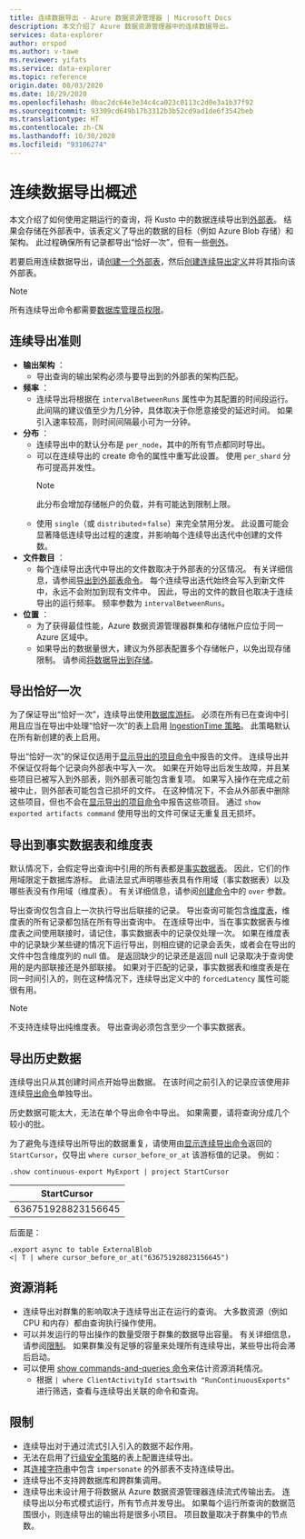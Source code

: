 ```yaml
---
title: 连续数据导出 - Azure 数据资源管理器 | Microsoft Docs
description: 本文介绍了 Azure 数据资源管理器中的连续数据导出。
services: data-explorer
author: orspod
ms.author: v-tawe
ms.reviewer: yifats
ms.service: data-explorer
ms.topic: reference
origin.date: 08/03/2020
ms.date: 10/29/2020
ms.openlocfilehash: 0bac2dc64e3e34c4ca023c0113c2d0e3a1b37f92
ms.sourcegitcommit: 93309cd649b17b3312b3b52cd9ad1de6f3542beb
ms.translationtype: HT
ms.contentlocale: zh-CN
ms.lasthandoff: 10/30/2020
ms.locfileid: "93106274"
---
```

# <a name="continuous-data-export-overview"></a>连续数据导出概述

本文介绍了如何使用定期运行的查询，将 Kusto 中的数据连续导出到[外部表](../external-table-commands.md)。 结果会存储在外部表中，该表定义了导出的数据的目标（例如 Azure Blob 存储）和架构。 此过程确保所有记录都导出“恰好一次”，但有一些[例外](#exactly-once-export)。 

若要启用连续数据导出，请[创建一个外部表](../external-tables-azurestorage-azuredatalake.md#create-or-alter-external-table)，然后[创建连续导出定义](create-alter-continuous.md)并将其指向该外部表。 

> [!NOTE]
> 所有连续导出命令都需要[数据库管理员权限](../access-control/role-based-authorization.md)。

## <a name="continuous-export-guidelines"></a>连续导出准则

* **输出架构** ：
  * 导出查询的输出架构必须与要导出到的外部表的架构匹配。 
* **频率** ：
  * 连续导出将根据在 `intervalBetweenRuns` 属性中为其配置的时间段运行。 此间隔的建议值至少为几分钟，具体取决于你愿意接受的延迟时间。 如果引入速率较高，则时间间隔最小可为一分钟。
* **分布** ：
  * 连续导出中的默认分布是 `per_node`，其中的所有节点都同时导出。 
  * 可以在连续导出的 create 命令的属性中重写此设置。 使用 `per_shard` 分布可提高并发性。
    > [!NOTE]
    > 此分布会增加存储帐户的负载，并有可能达到限制上限。 
  * 使用 `single`（或 `distributed`=`false`）来完全禁用分发。 此设置可能会显著降低连续导出过程的速度，并影响每个连续导出迭代中创建的文件数。 
* **文件数目** ：
  * 每个连续导出迭代中导出的文件数取决于外部表的分区情况。 有关详细信息，请参阅[导出到外部表命令](export-data-to-an-external-table.md#number-of-files)。 每个连续导出迭代始终会写入到新文件中，永远不会附加到现有文件中。 因此，导出的文件的数目也取决于连续导出的运行频率。 频率参数为 `intervalBetweenRuns`。
* **位置** ：
  * 为了获得最佳性能，Azure 数据资源管理器群集和存储帐户应位于同一 Azure 区域中。
  * 如果导出的数据量很大，建议为外部表配置多个存储帐户，以免出现存储限制。 请参阅[将数据导出到存储](export-data-to-storage.md#known-issues)。

## <a name="exactly-once-export"></a>导出恰好一次

为了保证导出“恰好一次”，连续导出使用[数据库游标](../databasecursor.md)。 必须在所有已在查询中引用且应当在导出中处理“恰好一次”的表上启用 [IngestionTime 策略](../ingestiontime-policy.md)。 此策略默认在所有新创建的表上启用。

导出“恰好一次”的保证仅适用于[显示导出的项目命令](show-continuous-artifacts.md)中报告的文件。 连续导出并不保证仅将每个记录向外部表中写入一次。 如果在开始导出后发生故障，并且某些项目已被写入到外部表，则外部表可能包含重复项。 如果写入操作在完成之前被中止，则外部表可能包含已损坏的文件。 在这种情况下，不会从外部表中删除这些项目，但也不会在[显示导出的项目命令](show-continuous-artifacts.md)中报告这些项目。 通过 `show exported artifacts command` 使用导出的文件可保证无重复且无损坏。

## <a name="export-to-fact-and-dimension-tables"></a>导出到事实数据表和维度表

默认情况下，会假定导出查询中引用的所有表都是[事实数据表](../../concepts/fact-and-dimension-tables.md)。 因此，它们的作用域限定于数据库游标。 此语法显式声明哪些表具有作用域（事实数据表）以及哪些表没有作用域（维度表）。 有关详细信息，请参阅[创建命令](create-alter-continuous.md)中的 `over` 参数。

导出查询仅包含自上一次执行导出后联接的记录。 导出查询可能包含[维度表](../../concepts/fact-and-dimension-tables.md)，维度表的所有记录都包括在所有导出查询中。  在连续导出中，当在事实数据表与维度表之间使用联接时，请记住，事实数据表中的记录仅处理一次。 如果在维度表中的记录缺少某些键的情况下运行导出，则相应键的记录会丢失，或者会在导出的文件中包含维度列的 null 值。 是返回缺少的记录还是返回 null 记录取决于查询使用的是内部联接还是外部联接。 如果对于匹配的记录，事实数据表和维度表是在同一时间引入的，则在这种情况下，连续导出定义中的 `forcedLatency` 属性可能很有用。

> [!NOTE]
> 不支持连续导出纯维度表。 导出查询必须包含至少一个事实数据表。

## <a name="exporting-historical-data"></a>导出历史数据

连续导出只从其创建时间点开始导出数据。 在该时间之前引入的记录应该使用非连续[导出命令](export-data-to-an-external-table.md)单独导出。 

历史数据可能太大，无法在单个导出命令中导出。 如果需要，请将查询分成几个较小的批。 

为了避免与连续导出所导出的数据重复，请使用由[显示连续导出命令](show-continuous-export.md)返回的 `StartCursor`，仅导出 `where cursor_before_or_at` 该游标值的记录。 例如：

```kusto
.show continuous-export MyExport | project StartCursor
```

| StartCursor        |
|--------------------|
| 636751928823156645 |

后面是： 

```kusto
.export async to table ExternalBlob
<| T | where cursor_before_or_at("636751928823156645")
```

## <a name="resource-consumption"></a>资源消耗

* 连续导出对群集的影响取决于连续导出正在运行的查询。 大多数资源（例如 CPU 和内存）都由查询执行操作使用。 
* 可以并发运行的导出操作的数量受限于群集的数据导出容量。 有关详细信息，请参阅[限制](../../management/capacitypolicy.md#throttling)。 如果群集没有足够的容量来处理所有连续导出，某些导出将会滞后启动。
* 可以使用 [show commands-and-queries 命令](../commands-and-queries.md)来估计资源消耗情况。 
  * 根据 `| where ClientActivityId startswith "RunContinuousExports"` 进行筛选，查看与连续导出关联的命令和查询。

## <a name="limitations"></a>限制

* 连续导出对于通过流式引入引入的数据不起作用。 
* 无法在启用了[行级安全策略](../../management/rowlevelsecuritypolicy.md)的表上配置连续导出。
* 其[连接字符串](../../api/connection-strings/storage.md)中包含 `impersonate` 的外部表不支持连续导出。
* 连续导出不支持跨数据库和跨群集调用。
* 连续导出未设计用于将数据从 Azure 数据资源管理器连续流式传输出去。 连续导出以分布式模式运行，所有节点并发导出。 如果每个运行所查询的数据范围很小，则连续导出的输出将是很多小项目。 项目数量取决于群集中的节点数。

<!-- * If the artifacts used by continuous export are intended to trigger Event Grid notifications, see the [known issues section in the Event Grid documentation](../../../ingest-data-event-grid-overview.md#known-event-grid-issues). -->
 